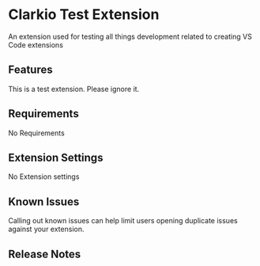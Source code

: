 # Clarkio Test Extension

An extension used for testing all things development related to creating VS Code extensions

## Features

This is a test extension. Please ignore it.

## Requirements

No Requirements

## Extension Settings

No Extension settings

## Known Issues

Calling out known issues can help limit users opening duplicate issues against your extension.

## Release Notes
